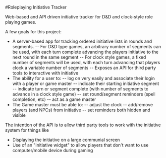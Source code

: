 #Roleplaying Initiative Tracker

Web-based and API driven initiative tracker for D&D and clock-style role playing games.

A few goals for this project:
- A server-based app for tracking ordered initiative lists in rounds and segments.
-- For D&D type games, an arbitrary number of segments can be used, with each turn complete advancing the players initiative to the next round in the same segment
-- For clock style games, a fixed number of segments will be used, with each turn advancing that players clock a variable number of segments
-- Exposes an API for third party tools to interactive with initiative
- The ability for a user to:
-- log on very easily and associate their login with a player or game master
-- indicate their starting initiative segment
-- indicate turn or segment complete (with number of segments to advance in a clock style game)
-- set round/segment reminders (spell completion, etc)
-- act as a game master
- The Game master must be able to:
-- adjust the clock
-- add/remove players (and NPCs) from initiative
-- set reminders both hidden and visible

The intention of the API is to allow third party tools to work with the initiative system for things like
- Displaying the initiative on a large communial screen
- Use of an "initiative widget" to allow players that don't want to use computer/mobile device during gaming


